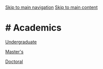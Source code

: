 [Skip to main navigation](https://www.isye.gatech.edu/academics#main-navigation) [Skip to main content](https://www.isye.gatech.edu/academics#main-content)

# \# Academics

[Undergraduate](https://www.isye.gatech.edu/academics/undergraduate)

[Master's](https://www.isye.gatech.edu/academics/masters)

[Doctoral](https://www.isye.gatech.edu/academics/doctoral)